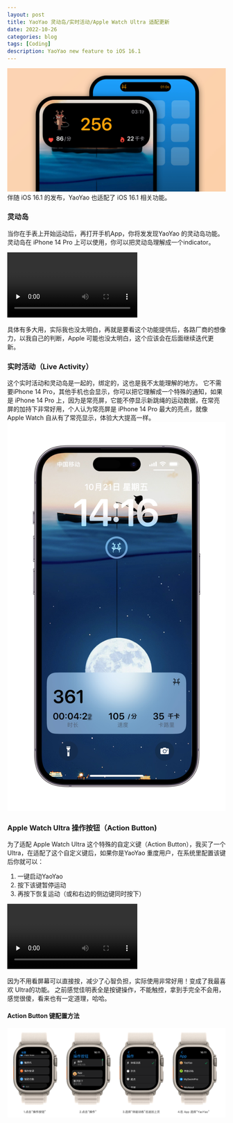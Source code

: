 ```yaml
---
layout: post
title: YaoYao 灵动岛/实时活动/Apple Watch Ultra 适配更新
date: 2022-10-26
categories: blog
tags: [Coding]
description: YaoYao new feature to iOS 16.1
---
```


![live activity](/img/post/221026/live_banner.jpg)
伴随 iOS 16.1 的发布，YaoYao 也适配了 iOS 16.1 相关功能。

### 灵动岛
当你在手表上开始运动后，再打开手机App，你将发发现YaoYao 的灵动岛功能。灵动岛在 iPhone 14 Pro 上可以使用，你可以把灵动岛理解成一个indicator。

<video id="video" controls="" preload="none">
      <source id="mp4" src="/img/post/221026/island.mp4" type="video/mp4">
      <p>Your user agent does not support the HTML5 Video element.</p>
    </video>

具体有多大用，实际我也没太明白，再就是要看这个功能提供后，各路厂商的想像力，以我自己的判断，Apple 可能也没太明白，这个应该会在后面继续迭代更新。

### 实时活动（Live Activity）
这个实时活动和灵动岛是一起的，绑定的，这也是我不太能理解的地方。
它不需要iPhone 14 Pro，其他手机也会显示，你可以把它理解成一个特殊的通知，如果是 iPhone 14 Pro 上，因为是常亮屏，它能不停显示新跳绳的运动数据，在常亮屏的加持下非常好用，个人认为常亮屏是 iPhone 14 Pro 最大的亮点，就像 Apple Watch 自从有了常亮显示，体验大大提高一样。
![live activity](/img/post/221026/live_activity.jpg)

### Apple Watch Ultra 操作按钮（Action Button)
为了适配 Apple Watch Ultra 这个特殊的自定义键（Action Button），我买了一个 Ultra，在适配了这个自定义键后，如果你是YaoYao 重度用户，在系统里配置该键后你就可以：
1. 一键启动YaoYao
2. 按下该键暂停运动
3. 再按下恢复运动（或和右边的侧边键同时按下）

<video id="video" controls="" preload="none">
      <source id="mp4" src="/img/post/221026/actionbutton.mp4" type="video/mp4">
      <p>Your user agent does not support the HTML5 Video element.</p>
    </video>

因为不用看屏幕可以直接按，减少了心智负担，实际使用非常好用！变成了我最喜欢 Ultra的功能。
之前感觉佳明表全是按键操作，不能触控，拿到手完全不会用，感觉很傻，看来也有一定道理，哈哈。

#### Action Button 键配置方法

![action button](/img/post/221026/actionbutton.png)

